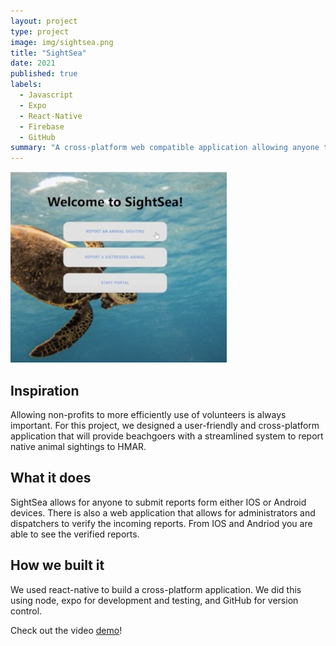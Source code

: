 ```yaml
---
layout: project
type: project
image: img/sightsea.png
title: "SightSea"
date: 2021
published: true
labels:
  - Javascript
  - Expo
  - React-Native
  - Firebase
  - GitHub
summary: "A cross-platform web compatible application allowing anyone to use their mobile devices to report sightings of distress marine life to Hawaii Marine Animal Response (HMAR)."
---
```


<img class="img-fluid" src="../img/sightsea.png">

## Inspiration
Allowing non-profits to more efficiently use of volunteers is always important. For this project, we designed a user-friendly and cross-platform application that will provide beachgoers with a streamlined system to report native animal sightings to HMAR.

## What it does
SightSea allows for anyone to submit reports form either IOS or Android devices. There is also a web application that allows for administrators and dispatchers to verify the incoming reports. From IOS and Andriod you are able to see the verified reports.

## How we built it
We used react-native to build a cross-platform application. We did this using node, expo for development and testing, and GitHub for version control.

Check out the video [demo](https://devpost.com/software/sightsea)!
